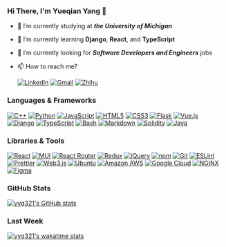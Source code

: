 ### Hi There, I'm Yueqian Yang 👋

- 🔭 I’m currently studying at ***the University of Michigan***
- 🌱 I’m currently learning **Django**, **React**, and **TypeScript**
- 🤔 I’m currently looking for ***Software Developers and Engineers*** jobs
- 📫 How to reach me?
  
  [![LinkedIn](https://api.iconify.design/simple-icons/linkedin.svg?color=%230A66C2&height=20)](https://www.linkedin.com/in/yueqian-yang-563990194/)
  [![Gmail](https://api.iconify.design/simple-icons/gmail.svg?color=%23EA4335&height=20)](mailto:yangyq@umich.edu)
  [![Zhihu](https://api.iconify.design/simple-icons/zhihu.svg?color=%230084FF&height=20)](https://www.zhihu.com/people/yyq-78-30)

### Languages & Frameworks

[![C++](https://api.iconify.design/simple-icons/cplusplus.svg?color=%2300599C&height=20)](https://www.cplusplus.com/)
[![Python](https://api.iconify.design/simple-icons/python.svg?color=%233776AB&height=20)](https://www.python.org/)
[![JavaScript](https://api.iconify.design/simple-icons/javascript.svg?color=%23F7DF1E&height=20)](https://www.ecma-international.org/publications-and-standards/standards/ecma-262/)
[![HTML5](https://api.iconify.design/simple-icons/html5.svg?color=%23E34F26&height=20)](https://html.spec.whatwg.org/)
[![CSS3](https://api.iconify.design/simple-icons/css3.svg?color=%231572B6&height=20)](https://www.w3.org/TR/CSS/)
[![Flask](https://api.iconify.design/simple-icons/flask.svg?color=%23000000&height=20)](https://flask.palletsprojects.com/)
[![Vue.js](https://api.iconify.design/simple-icons/vuedotjs.svg?color=%234FC08D&height=20)](https://vuejs.org/)
[![Django](https://api.iconify.design/simple-icons/django.svg?color=%23092E20&height=20)](https://www.djangoproject.com/)
[![TypeScript](https://api.iconify.design/simple-icons/typescript.svg?color=%233178C6&height=20)](https://www.typescriptlang.org/)
[![Bash](https://api.iconify.design/simple-icons/gnubash.svg?color=%234EAA25&height=20)](https://www.gnu.org/software/bash/)
[![Markdown](https://api.iconify.design/simple-icons/markdown.svg?color=%23000000&height=20)](https://spec.commonmark.org/)
[![Solidity](https://api.iconify.design/simple-icons/solidity.svg?color=%23363636&height=20)](https://soliditylang.org/)
[![Java](https://api.iconify.design/simple-icons/java.svg?color=%23007396&height=20)](https://www.java.com/) 

### Libraries & Tools

[![React](https://api.iconify.design/simple-icons/react.svg?color=%2361DAFB&height=20)](https://reactjs.org/)
[![MUI](https://api.iconify.design/simple-icons/mui.svg?color=%23007FFF&height=20)](https://mui.com/)
[![React Router](https://api.iconify.design/simple-icons/reactrouter.svg?color=%23CA4245&height=20)](https://reactrouter.com/)
[![Redux](https://api.iconify.design/simple-icons/redux.svg?color=%23764ABC&height=20)](https://redux.js.org/)
[![jQuery](https://api.iconify.design/simple-icons/jquery.svg?color=%230769AD&height=20)](https://jquery.com/)
[![npm](https://api.iconify.design/simple-icons/npm.svg?color=%23CB3837&height=20)](https://www.npmjs.com/)
[![Git](https://api.iconify.design/simple-icons/git.svg?color=%23F05032&height=20)](https://git-scm.com/)
[![ESLint](https://api.iconify.design/simple-icons/eslint.svg?color=%234B32C3&height=20)](https://eslint.org/)
[![Prettier](https://api.iconify.design/simple-icons/prettier.svg?color=%23F7B93E&height=20)](https://prettier.io/)
[![Web3.js](https://api.iconify.design/simple-icons/web3dotjs.svg?color=%23F16822&height=20)](https://web3js.readthedocs.io/)
[![Ubuntu](https://api.iconify.design/simple-icons/ubuntu.svg?color=%23E95420&height=20)](https://ubuntu.com/)
[![Amazon AWS](https://api.iconify.design/simple-icons/amazonaws.svg?color=%23232F3E&height=20)](https://aws.amazon.com/)
[![Google Cloud](https://api.iconify.design/simple-icons/googlecloud.svg?color=%234285F4&height=20)](https://cloud.google.com/)
[![NGINX](https://api.iconify.design/simple-icons/nginx.svg?color=%23009639&height=20)](https://www.nginx.com/)
[![Figma](https://api.iconify.design/simple-icons/figma.svg?color=%23F24E1E&height=20)](https://www.figma.com/)

### GitHub Stats

[![yyq321's GitHub stats](https://github-readme-stats.vercel.app/api?username=yyq321&count_private=true&show_icons=true)](https://github.com/yyq321)

### Last Week

[![yyq321's wakatime stats](https://github-readme-stats.vercel.app/api/wakatime?username=yyq321&layout=compact)](https://wakatime.com/@yyq321)
